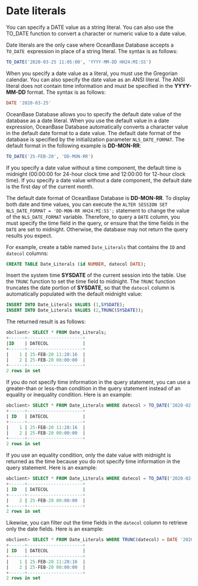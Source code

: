# Date literals

You can specify a DATE value as a string literal. You can also use the TO_DATE function to convert a character or numeric value to a date value.

Date literals are the only case where OceanBase Database accepts a `TO_DATE `expression in place of a string literal. The syntax is as follows:

```sql
TO_DATE('2020-03-25 11:05:00', 'YYYY-MM-DD HH24:MI:SS')
```

When you specify a date value as a literal, you must use the Gregorian calendar. You can also specify the date value as an ANSI literal. The ANSI literal does not contain time information and must be specified in the **YYYY-MM-DD** format. The syntax is as follows:

```sql
DATE '2020-03-25'
```

OceanBase Database allows you to specify the default date value of the database as a date literal. When you use the default value in a date expression, OceanBase Database automatically converts a character value in the default date format to a date value. The default date format of the database is specified by the initialization parameter `NLS_DATE_FORMAT`. The default format in the following example is **DD-MON-RR**:

```sql
TO_DATE('25-FEB-20', 'DD-MON-RR')
```

If you specify a date value without a time component, the default time is midnight (00:00:00 for 24-hour clock time and 12:00:00 for 12-hour clock time). If you specify a date value without a date component, the default date is the first day of the current month.

The default date format of OceanBase Database is **DD-MON-RR**. To display both date and time values, you can execute the `ALTER SESSION SET NLS_DATE_FORMAT = 'DD-MON-RR HH24:MI:SS';` statement to change the value of the `NLS_DATE_FORMAT` variable. Therefore, to query a `DATE` column, you must specify the time field in the query, or ensure that the time fields in the `DATE` are set to midnight. Otherwise, the database may not return the query results you expect.

For example, create a table named `Date_Literals` that contains the `ID` and `datecol` columns:

```sql
CREATE TABLE Date_Literals (id NUMBER, datecol DATE);
```

Insert the system time **SYSDATE** of the current session into the table. Use the `TRUNC` function to set the time field to midnight. The `TRUNC` function truncates the date portion of **SYSDATE**, so that the `datecol` column is automatically populated with the default midnight value:

```sql
INSERT INTO Date_Literals VALUES (1,SYSDATE);
INSERT INTO Date_Literals VALUES (2,TRUNC(SYSDATE));
```

The returned result is as follows:

```sql
obclient> SELECT * FROM Date_Literals;
+------+---------------------+
|ID    | DATECOL             |
+------+---------------------+
|    1 | 25-FEB-20 11:28:16  |
|    2 | 25-FEB-20 00:00:00  |
+------+---------------------+
2 rows in set
```

If you do not specify time information in the query statement, you can use a greater-than or less-than condition in the query statement instead of an equality or inequality condition. Here is an example:

```sql
obclient> SELECT * FROM Date_Literals WHERE datecol > TO_DATE('2020-02-24', 'YYYY-MM-DD');
+------+---------------------+
| ID   | DATECOL             |
+------+---------------------+
|    1 | 25-FEB-20 11:28:16  |
|    2 | 25-FEB-20 00:00:00  |
+------+---------------------+
2 rows in set
```

If you use an equality condition, only the date value with midnight is returned as the time because you do not specify time information in the query statement. Here is an example:

```sql
obclient> SELECT * FROM Date_Literals WHERE datecol = TO_DATE('2020-02-25', 'YYYY-MM-DD');
+------+---------------------+
| ID   | DATECOL             |
+------+---------------------+
|    2 | 25-FEB-20 00:00:00  |
+------+---------------------+
2 rows in set
```

Likewise, you can filter out the time fields in the `datecol` column to retrieve only the date fields. Here is an example:

```sql
obclient> SELECT * FROM Date_Literals WHERE TRUNC(datecol) = DATE '2020-02-25';
+------+---------------------+
| ID   | DATECOL             |
+------+---------------------+
|    1 | 25-FEB-20 11:28:16  |
|    2 | 25-FEB-20 00:00:00  |
+------+---------------------+
2 rows in set
```
